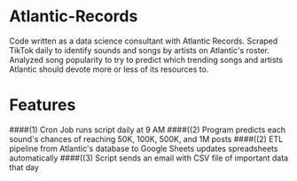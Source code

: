 # Atlantic-Records
Code written as a data science consultant with Atlantic Records. Scraped TikTok daily to identify sounds and songs by artists on Atlantic's roster. Analyzed song popularity to try to predict which trending songs and artists Atlantic should devote more or less of its resources to.

# Features

####(1) Cron Job runs script daily at 9 AM
####((2) Program predicts each sound's chances of reaching 50K, 100K, 500K, and 1M posts
####((2) ETL pipeline from Atlantic's database to Google Sheets updates spreadsheets automatically
####((3) Script sends an email with CSV file of important data that day
